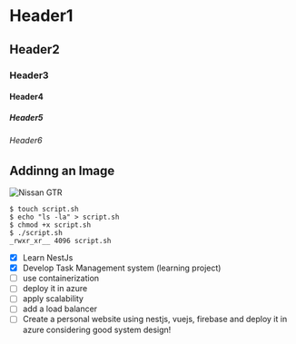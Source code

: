 # Header1
## Header2
### Header3
#### Header4
##### Header5
###### Header6


## Addinng an Image
![Nissan GTR](https://images.unsplash.com/photo-1611859266238-4b98091d9d9b?q=80&w=1364&auto=format&fit=crop&ixlib=rb-4.0.3&ixid=M3wxMjA3fDB8MHxwaG90by1wYWdlfHx8fGVufDB8fHx8fA%3D%3D)

```
$ touch script.sh
$ echo "ls -la" > script.sh
$ chmod +x script.sh
$ ./script.sh
_rwxr_xr__ 4096 script.sh
```
- [x] Learn NestJs
- [x] Develop Task Management system (learning project)
- [ ] use containerization
- [ ] deploy it in azure
- [ ] apply scalability
- [ ] add a load balancer
- [ ] Create a personal website using nestjs, vuejs, firebase and deploy it in azure considering good system design!
